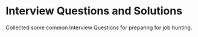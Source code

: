 Interview Questions and Solutions
=========
Collected some common Interview Questions for preparing for job hunting. 

